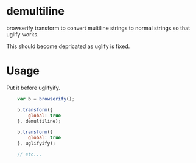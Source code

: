 # demultiline

browserify transform to convert multiline strings to normal strings so that uglify works.

This should become depricated as uglify is fixed.

# Usage

Put it before uglifyify.

```javascript
    var b = browserify();

    b.transform({
        global: true
    }, demultiline);

    b.transform({
        global: true
    }, uglifyify);

    // etc...
```